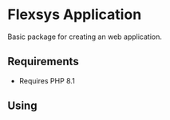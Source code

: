 Flexsys Application
====================

Basic package for creating an web application.

Requirements
------------

- Requires PHP 8.1

Using
-----

